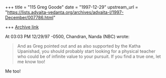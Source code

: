 +++
title = "115 Greg Goode"
date = "1997-12-29"
upstream_url = "https://lists.advaita-vedanta.org/archives/advaita-l/1997-December/007786.html"

+++
[Archive link](https://lists.advaita-vedanta.org/archives/advaita-l/1997-December/007786.html)

At 03:03 PM 12/29/97 -0500, Chandran, Nanda (NBC) wrote:

>And as Greg pointed out and as also supported by the Katha Upanishad, you
>should probably start looking for a physical teacher who could be of
>infinite value to your pursuit. If you find a true one, let me know too!

Me too!

